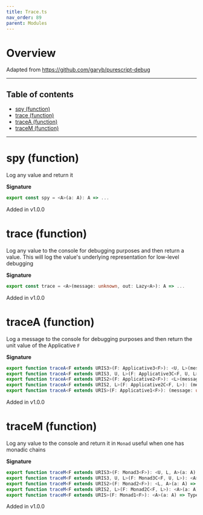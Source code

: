 ```yaml
---
title: Trace.ts
nav_order: 89
parent: Modules
---
```


# Overview

Adapted from https://github.com/garyb/purescript-debug

---

<h2 class="text-delta">Table of contents</h2>

- [spy (function)](#spy-function)
- [trace (function)](#trace-function)
- [traceA (function)](#tracea-function)
- [traceM (function)](#tracem-function)

---

# spy (function)

Log any value and return it

**Signature**

```ts
export const spy = <A>(a: A): A => ...
```

Added in v1.0.0

# trace (function)

Log any value to the console for debugging purposes and then return a value. This will log the value's underlying
representation for low-level debugging

**Signature**

```ts
export const trace = <A>(message: unknown, out: Lazy<A>): A => ...
```

Added in v1.0.0

# traceA (function)

Log a message to the console for debugging purposes and then return the unit value of the Applicative `F`

**Signature**

```ts
export function traceA<F extends URIS3>(F: Applicative3<F>): <U, L>(message: unknown) => Type3<F, U, L, void>
export function traceA<F extends URIS3, U, L>(F: Applicative3C<F, U, L>): (message: unknown) => Type3<F, U, L, void>
export function traceA<F extends URIS2>(F: Applicative2<F>): <L>(message: unknown) => Type2<F, L, void>
export function traceA<F extends URIS2, L>(F: Applicative2C<F, L>): (message: unknown) => Type2<F, L, void>
export function traceA<F extends URIS>(F: Applicative1<F>): (message: unknown) => Type<F, void> { ... }
```

Added in v1.0.0

# traceM (function)

Log any value to the console and return it in `Monad` useful when one has monadic chains

**Signature**

```ts
export function traceM<F extends URIS3>(F: Monad3<F>): <U, L, A>(a: A) => Type3<F, U, L, A>
export function traceM<F extends URIS3, U, L>(F: Monad3C<F, U, L>): <A>(a: A) => Type3<F, U, L, A>
export function traceM<F extends URIS2>(F: Monad2<F>): <L, A>(a: A) => Type2<F, L, A>
export function traceM<F extends URIS2, L>(F: Monad2C<F, L>): <A>(a: A) => Type2<F, L, A>
export function traceM<F extends URIS>(F: Monad1<F>): <A>(a: A) => Type<F, A> { ... }
```

Added in v1.0.0
